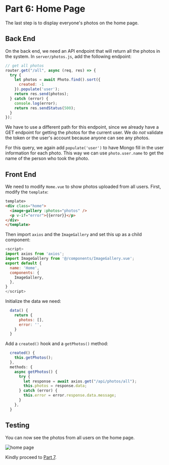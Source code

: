 # Part 6: Home Page

The last step is to display everyone's photos on the home page.

## Back End

On the back end, we need an API endpoint that will return all the photos in
the system. In `server/photos.js`, add the following endpoint:

```javascript
// get all photos
router.get("/all", async (req, res) => {
  try {
    let photos = await Photo.find().sort({
      created: -1
    }).populate('user');
    return res.send(photos);
  } catch (error) {
    console.log(error);
    return res.sendStatus(500);
  }
});
```

We have to use a different path for this endpoint, since we already have a GET
endpoint for getting the photos for the current user. We do _not_ validate the
token or the user's account because anyone can see any photos.

For this query, we again add `populate('user')` to have Mongo fill in the user
information for each photo. This way we can use `photo.user.name` to get the
name of the person who took the photo.

## Front End

We need to modify `Home.vue` to show photos uploaded from all users. First, modify the `template`:

```html
template>
<div class="home">
  <image-gallery :photos="photos" />
  <p v-if="error">{{error}}</p>
</div>
</template>
```

Then import `axios` and the `ImageGallery` and set this up as a child component:

```javascript
<script>
import axios from 'axios';
import ImageGallery from '@/components/ImageGallery.vue';
export default {
  name: 'Home',
  components: {
    ImageGallery,
  },
}
</script>
```

Initialize the data we need:

```javascript
  data() {
    return {
      photos: [],
      error: '',
    }
  }
```

Add a `created()` hook and a `getPhotos()` method:

```javascript
  created() {
    this.getPhotos();
  },
  methods: {
    async getPhotos() {
      try {
        let response = await axios.get("/api/photos/all");
        this.photos = response.data;
      } catch (error) {
        this.error = error.response.data.message;
      }
    },
  }
```

## Testing

You can now see the photos from all users on the home page.

![home page](/screenshots/home.png)

Kindly proceed to [Part 7](/tutorials/part7.md).
